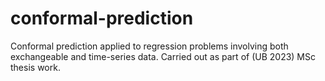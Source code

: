 # conformal-prediction
Conformal prediction applied to regression problems involving both exchangeable and time-series data. Carried out as part of (UB 2023) MSc thesis work.
